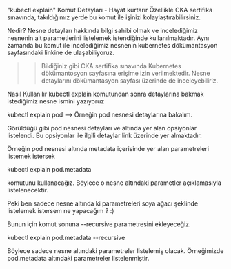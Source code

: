 "kubectl explain" Komut Detayları - Hayat kurtarır
Özellikle CKA sertifika sınavında, takıldığımız yerde bu komut ile işinizi kolaylaştırabilirsiniz.

Nedir?
Nesne detayları hakkında bilgi sahibi olmak ve incelediğimiz nesnenin alt parametlerini listelemek istendiğinde kullanılmaktadır. Aynı zamanda bu komut ile incelediğimiz nesnenin kubernetes dökümantasyon sayfasındaki linkine de ulaşabiliyoruz.

>> Bildiğiniz gibi CKA sertifika sınavında Kubernetes dökümantosyon sayfasına erişime izin verilmektedir. Nesne detaylarını dökümantasyon sayfası üzerinde de inceleyebiliriz.

Nasıl Kullanılır
kubectl explain komutundan sonra detaylarına bakmak istediğimiz nesne ismini yazıyoruz

kubectl explain pod -->  Örneğin pod nesnesi detaylarına bakalım.


Görüldüğü gibi pod nesnesi detayları ve altında yer alan opsiyonlar listelendi. Bu opsiyonlar ile ilgili detaylar link üzerinde yer almaktadır.

Örneğin pod nesnesi altında  metadata içerisinde yer alan parametreleri listemek istersek

kubectl explain pod.metadata

komutunu kullanacağız. Böylece o nesne altındaki parametler açıklamasıyla listelenecektir.


Peki ben sadece nesne altında ki parametreleri soya ağacı şeklinde listelemek istersem ne yapacağım ? :)

Bunun için komut sonuna --recursive parametresini ekleyeceğiz.

kubectl explain pod.metadata --recursive


Böylece sadece nesne altındaki parametreler listelemiş olacak. Örneğimizde pod.metadata altındaki parametreler listelenmiştir.